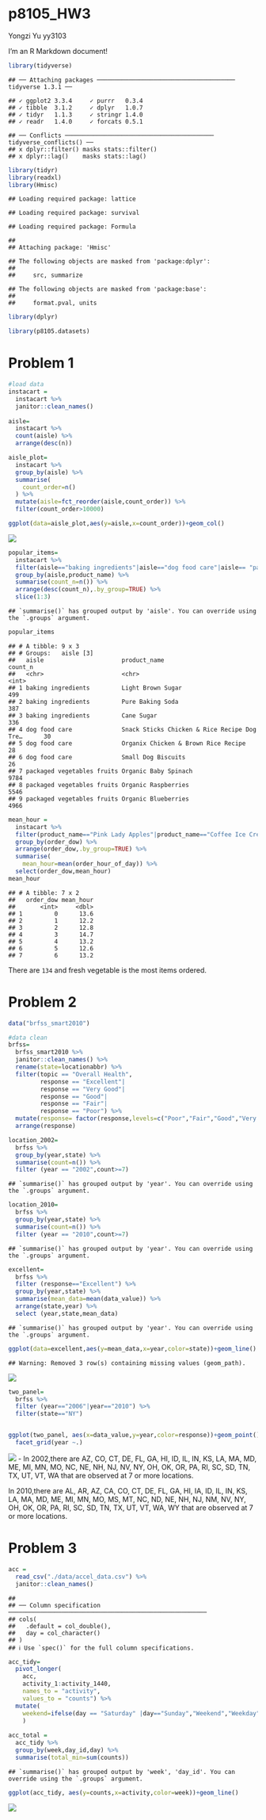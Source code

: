 p8105\_HW3
================
Yongzi Yu yy3103

I’m an R Markdown document!

``` r
library(tidyverse)
```

    ## ── Attaching packages ─────────────────────────────────────── tidyverse 1.3.1 ──

    ## ✓ ggplot2 3.3.4     ✓ purrr   0.3.4
    ## ✓ tibble  3.1.2     ✓ dplyr   1.0.7
    ## ✓ tidyr   1.1.3     ✓ stringr 1.4.0
    ## ✓ readr   1.4.0     ✓ forcats 0.5.1

    ## ── Conflicts ────────────────────────────────────────── tidyverse_conflicts() ──
    ## x dplyr::filter() masks stats::filter()
    ## x dplyr::lag()    masks stats::lag()

``` r
library(tidyr)
library(readxl)
library(Hmisc)
```

    ## Loading required package: lattice

    ## Loading required package: survival

    ## Loading required package: Formula

    ## 
    ## Attaching package: 'Hmisc'

    ## The following objects are masked from 'package:dplyr':
    ## 
    ##     src, summarize

    ## The following objects are masked from 'package:base':
    ## 
    ##     format.pval, units

``` r
library(dplyr)

library(p8105.datasets)
```

# Problem 1

``` r
#load data
instacart =
  instacart %>%
  janitor::clean_names()
  
aisle=
  instacart %>%
  count(aisle) %>%
  arrange(desc(n))

aisle_plot=
  instacart %>%
  group_by(aisle) %>%
  summarise(
    count_order=n()
  ) %>%
  mutate(aisle=fct_reorder(aisle,count_order)) %>%
  filter(count_order>10000)

ggplot(data=aisle_plot,aes(y=aisle,x=count_order))+geom_col()
```

![](yy3103_HW3_files/figure-gfm/unnamed-chunk-2-1.png)<!-- -->

``` r
popular_items=
  instacart %>%
  filter(aisle=="baking ingredients"|aisle=="dog food care"|aisle== "packaged vegetables fruits") %>%
  group_by(aisle,product_name) %>%
  summarise(count_n=n()) %>%
  arrange(desc(count_n),.by_group=TRUE) %>%
  slice(1:3)
```

    ## `summarise()` has grouped output by 'aisle'. You can override using the `.groups` argument.

``` r
popular_items
```

    ## # A tibble: 9 x 3
    ## # Groups:   aisle [3]
    ##   aisle                      product_name                                count_n
    ##   <chr>                      <chr>                                         <int>
    ## 1 baking ingredients         Light Brown Sugar                               499
    ## 2 baking ingredients         Pure Baking Soda                                387
    ## 3 baking ingredients         Cane Sugar                                      336
    ## 4 dog food care              Snack Sticks Chicken & Rice Recipe Dog Tre…      30
    ## 5 dog food care              Organix Chicken & Brown Rice Recipe              28
    ## 6 dog food care              Small Dog Biscuits                               26
    ## 7 packaged vegetables fruits Organic Baby Spinach                           9784
    ## 8 packaged vegetables fruits Organic Raspberries                            5546
    ## 9 packaged vegetables fruits Organic Blueberries                            4966

``` r
mean_hour = 
  instacart %>%
  filter(product_name=="Pink Lady Apples"|product_name=="Coffee Ice Cream") %>%
  group_by(order_dow) %>%
  arrange(order_dow,.by_group=TRUE) %>%
  summarise(
    mean_hour=mean(order_hour_of_day)) %>%
  select(order_dow,mean_hour)
mean_hour
```

    ## # A tibble: 7 x 2
    ##   order_dow mean_hour
    ##       <int>     <dbl>
    ## 1         0      13.6
    ## 2         1      12.2
    ## 3         2      12.8
    ## 4         3      14.7
    ## 5         4      13.2
    ## 6         5      12.6
    ## 7         6      13.2

There are `134` and fresh vegetable is the most items ordered.

# Problem 2

``` r
data("brfss_smart2010")

#data clean
brfss=
  brfss_smart2010 %>%
  janitor::clean_names() %>%
  rename(state=locationabbr) %>%
  filter(topic == "Overall Health",
         response == "Excellent"|
         response == "Very Good"|
         response == "Good"|
         response == "Fair"|
         response == "Poor") %>%
  mutate(response= factor(response,levels=c("Poor","Fair","Good","Very Good","Excellent"))) %>%
  arrange(response)

location_2002=
  brfss %>%
  group_by(year,state) %>%
  summarise(count=n()) %>%
  filter (year == "2002",count>=7)
```

    ## `summarise()` has grouped output by 'year'. You can override using the `.groups` argument.

``` r
location_2010=
  brfss %>%
  group_by(year,state) %>%
  summarise(count=n()) %>%
  filter (year == "2010",count>=7)
```

    ## `summarise()` has grouped output by 'year'. You can override using the `.groups` argument.

``` r
excellent=
  brfss %>%
  filter (response=="Excellent") %>%
  group_by(year,state) %>%
  summarise(mean_data=mean(data_value)) %>%
  arrange(state,year) %>%
  select (year,state,mean_data)
```

    ## `summarise()` has grouped output by 'year'. You can override using the `.groups` argument.

``` r
ggplot(data=excellent,aes(y=mean_data,x=year,color=state))+geom_line()
```

    ## Warning: Removed 3 row(s) containing missing values (geom_path).

![](yy3103_HW3_files/figure-gfm/unnamed-chunk-3-1.png)<!-- -->

``` r
two_panel=
  brfss %>%
  filter (year=="2006"|year=="2010") %>%
  filter(state=="NY")


ggplot(two_panel, aes(x=data_value,y=year,color=response))+geom_point()+
  facet_grid(year ~.)
```

![](yy3103_HW3_files/figure-gfm/unnamed-chunk-3-2.png)<!-- --> - In
2002,there are AZ, CO, CT, DE, FL, GA, HI, ID, IL, IN, KS, LA, MA, MD,
ME, MI, MN, MO, NC, NE, NH, NJ, NV, NY, OH, OK, OR, PA, RI, SC, SD, TN,
TX, UT, VT, WA that are observed at 7 or more locations.

In 2010,there are AL, AR, AZ, CA, CO, CT, DE, FL, GA, HI, IA, ID, IL,
IN, KS, LA, MA, MD, ME, MI, MN, MO, MS, MT, NC, ND, NE, NH, NJ, NM, NV,
NY, OH, OK, OR, PA, RI, SC, SD, TN, TX, UT, VT, WA, WY that are observed
at 7 or more locations.

# Problem 3

``` r
acc = 
  read_csv("./data/accel_data.csv") %>%
  janitor::clean_names()
```

    ## 
    ## ── Column specification ────────────────────────────────────────────────────────
    ## cols(
    ##   .default = col_double(),
    ##   day = col_character()
    ## )
    ## ℹ Use `spec()` for the full column specifications.

``` r
acc_tidy=
  pivot_longer(
    acc,
    activity_1:activity_1440,
    names_to = "activity", 
    values_to = "counts") %>%
  mutate(
    weekend=ifelse(day == "Saturday" |day=="Sunday","Weekend","Weekday")
    )
  
acc_total = 
  acc_tidy %>%
  group_by(week,day_id,day) %>%
  summarise(total_min=sum(counts))
```

    ## `summarise()` has grouped output by 'week', 'day_id'. You can override using the `.groups` argument.

``` r
ggplot(acc_tidy, aes(y=counts,x=activity,color=week))+geom_line()
```

![](yy3103_HW3_files/figure-gfm/unnamed-chunk-4-1.png)<!-- -->
